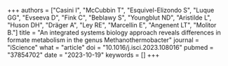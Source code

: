 +++
authors = ["Casini I", "McCubbin T", "Esquivel-Elizondo S", "Luque GG", "Evseeva D", "Fink C", "Beblawy S", "Youngblut ND", "Aristilde L", "Huson DH", "Dräger A", "Ley RE", "Marcellin E", "Angenent LT", "Molitor B."]
title = "An integrated systems biology approach reveals differences in formate metabolism in the genus Methanothermobacter"
journal = "iScience"
what = "article"
doi = "10.1016/j.isci.2023.108016"
pubmed = "37854702"
date = "2023-10-19"
keywords = []
+++

